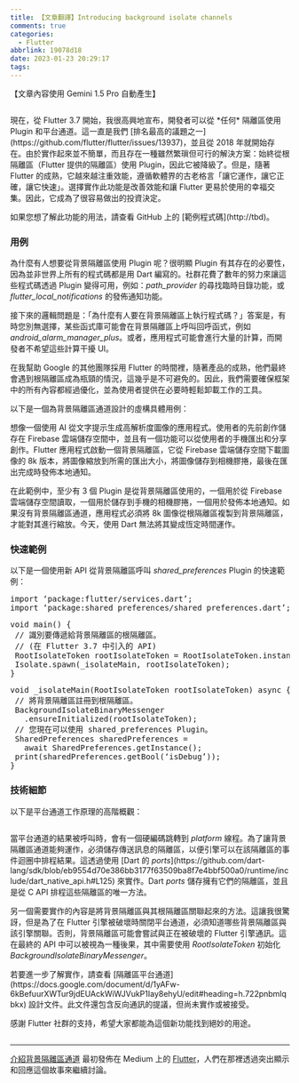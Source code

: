 ```yaml
---
title: 【文章翻譯】Introducing background isolate channels
comments: true
categories:
  - Flutter
abbrlink: 19078d18
date: 2023-01-23 20:29:17
tags:
---
```


【文章內容使用 Gemini 1.5 Pro 自動產生】

<figure><img alt="" src="https://cdn-images-1.medium.com/max/1024/1*bSKidxVM7-brUJFuyKdVFg.png" /></figure>

<p>現在，從 Flutter 3.7 開始，我很高興地宣布，開發者可以從 *任何* 隔離區使用 Plugin 和平台通道。這一直是我們 [排名最高的議題之一](https://github.com/flutter/flutter/issues/13937)，並且從 2018 年就開始存在。由於實作起來並不簡單，而且存在一種雖然繁瑣但可行的解決方案：始終從根隔離區（Flutter 提供的隔離區）使用 Plugin，因此它被降級了。但是，隨著 Flutter 的成熟，它越來越注重效能，遵循軟體界的古老格言「讓它運作，讓它正確，讓它快速」。選擇實作此功能是改善效能和讓 Flutter 更易於使用的幸福交集。因此，它成為了很容易做出的投資決定。</p>

<p>如果您想了解此功能的用法，請查看 GitHub 上的 [範例程式碼](http://tbd)。</p>

<h3>用例</h3>

<p>為什麼有人想要從背景隔離區使用 Plugin 呢？很明顯 Plugin 有其存在的必要性，因為並非世界上所有的程式碼都是用 Dart 編寫的。社群花費了數年的努力來讓這些程式碼透過 Plugin 變得可用，例如：<em>path_provider</em> 的尋找臨時目錄功能，或 <em>flutter_local_notifications</em> 的發佈通知功能。</p>

<p>接下來的邏輯問題是：「為什麼有人要在背景隔離區上執行程式碼？」答案是，有時您別無選擇，某些函式庫可能會在背景隔離區上呼叫回呼函式，例如 <em>android_alarm_manager_plus</em>。或者，應用程式可能會進行大量的計算，而開發者不希望這些計算干擾 UI。</p>

<p>在我幫助 Google 的其他團隊採用 Flutter 的時間裡，隨著產品的成熟，他們最終會遇到根隔離區成為瓶頸的情況，這幾乎是不可避免的。因此，我們需要確保框架中的所有內容都經過優化，並為使用者提供在必要時輕鬆卸載工作的工具。</p>

<p>以下是一個為背景隔離區通道設計的虛構具體用例：</p>

<p>想像一個使用 AI 從文字提示生成高解析度圖像的應用程式。使用者的先前創作儲存在 Firebase 雲端儲存空間中，並且有一個功能可以從使用者的手機匯出和分享創作。Flutter 應用程式啟動一個背景隔離區，它從 Firebase 雲端儲存空間下載圖像的 8k 版本，將圖像縮放到所需的匯出大小，將圖像儲存到相機膠捲，最後在匯出完成時發佈本地通知。</p>

<p>在此範例中，至少有 3 個 Plugin 是從背景隔離區使用的，一個用於從 Firebase 雲端儲存空間讀取，一個用於儲存到手機的相機膠捲，一個用於發佈本地通知。如果沒有背景隔離區通道，應用程式必須將 8k 圖像從根隔離區複製到背景隔離區，才能對其進行縮放。今天，使用 Dart 無法將其變成恆定時間運作。</p>

<h3>快速範例</h3>

<p>以下是一個使用新 API 從背景隔離區呼叫 <em>shared_preferences</em> Plugin 的快速範例：</p>

<pre>import ‘package:flutter/services.dart’;<br>import ‘package:shared_preferences/shared_preferences.dart’;</pre>

<pre>void main() {<br> // 識別要傳遞給背景隔離區的根隔離區。<br> // (在 Flutter 3.7 中引入的 API)<br> RootIsolateToken rootIsolateToken = RootIsolateToken.instance!;<br> Isolate.spawn(_isolateMain, rootIsolateToken);<br>}</pre>

<pre>void _isolateMain(RootIsolateToken rootIsolateToken) async {<br> // 將背景隔離區註冊到根隔離區。<br> BackgroundIsolateBinaryMessenger<br>   .ensureInitialized(rootIsolateToken);<br> // 您現在可以使用 shared_preferences Plugin。<br> SharedPreferences sharedPreferences =<br>   await SharedPreferences.getInstance();<br> print(sharedPreferences.getBool(‘isDebug’));<br>}</pre>

<h3>技術細節</h3>

<p>以下是平台通道工作原理的高階概觀：</p>

<figure><img alt="" src="https://cdn-images-1.medium.com/max/834/0*Db7Niu7FqKGszecZ" /></figure>

<p>當平台通道的結果被呼叫時，會有一個硬編碼跳轉到 <em>platform</em> 線程。為了讓背景隔離區通道能夠運作，必須儲存傳送訊息的隔離區，以便引擎可以在該隔離區的事件迴圈中排程結果。這透過使用 [Dart 的 <em>ports</em>](https://github.com/dart-lang/sdk/blob/eb9554d70e386bb3177f63509ba8f7e4bbf500a0/runtime/include/dart_native_api.h#L125) 來實作。Dart <em>ports</em> 儲存擁有它們的隔離區，並且是從 C API 排程這些隔離區的唯一方法。</p>

<p>另一個需要實作的內容是將背景隔離區與其根隔離區關聯起來的方法。這讓我很驚訝，但是為了在 Flutter 引擎被破壞時關閉平台通道，必須知道哪些背景隔離區與該引擎關聯。否則，背景隔離區可能會嘗試與正在被破壞的 Flutter 引擎通訊。這在最終的 API 中可以被視為一種後果，其中需要使用 <em>RootIsolateToken</em> 初始化 <em>BackgroundIsolateBinaryMessenger</em>。</p>

<p>若要進一步了解實作，請查看 [隔離區平台通道](https://docs.google.com/document/d/1yAFw-6kBefuurXWTur9jdEUAckWiWJVukP1Iay8ehyU/edit#heading=h.722pnbmlqbkx) 設計文件。此文件還包含反向通訊的提議，但尚未實作或被接受。</p>

<p>感謝 Flutter 社群的支持，希望大家都能為這個新功能找到絕妙的用途。</p>

<img src="https://medium.com/_/stat?event=post.clientViewed&referrerSource=full_rss&postId=7a299609cad8" width="1" height="1" alt=""><hr><p><a href="https://medium.com/flutter/introducing-background-isolate-channels-7a299609cad8">介紹背景隔離區通道</a> 最初發佈在 Medium 上的 <a href="https://medium.com/flutter">Flutter</a>，人們在那裡透過突出顯示和回應這個故事來繼續討論。</p>
